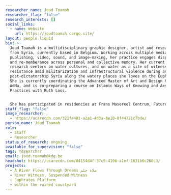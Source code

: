 ```yaml
---
researcher_name: Joud Toamah
researcher_flag: "false"
research_interests: []
social_links:
  - name: Website
    url: https://joudtoamah.cargo.site/
layout: people.liquid
bio: >-
  Joud Toamah is a multidisciplinary graphic designer, artist and researcher
  from Syria, currently based in Belgium. Working across multiple media,
  publishing, video, sound, and image-making, her practice engages displacement
  and re-memberance across personal and collective memory. Her current artistic
  research centers on water cultures, and on water as a site of witness and
  resistance amid militarization and infrastructural violence during and in
  post-dictatorship Syria along the watery places she loves on the Euphrates.
  She is currently coordinating the Advanced Master of Art and Design Research
  AdMa, and is co-preparing a course on Islamic Ways of Knowing and Aesthetic
  Practices with Ruth Loos.


  She has participated in residencies at Frans Masereel Centrum, Futures Photography, and Morpho. Her work has been presented at Photoforumpasquart, FOMU – Museum of Photography, Beursschouwburg, Globe Aroma, and Constant.
staff_flag: "false"
image_researcher:
  - https://ucarecdn.com/321fe481-a2a1-4d3a-8e10-8f44721c7bde/
person_name: Joud Toamah
role:
  - Staff
  - Researcher
status_of_research: ongoing
available_for_supervision: "false"
tags: researcher
email: joud.toamah@kdg.be
headshot: https://ucarecdn.com/04154d4f-37c9-4106-a1ef-1631b6c260c3/
projects:
  - A River Flows Through Dreams صلاة حلم
  - River Witness, Suspended Witness
  - Euphrates Platform
  - within the ruined courtyard
---
```

